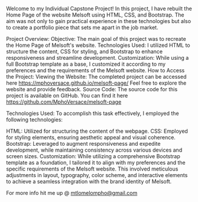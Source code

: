 Welcome to my Individual Capstone Project! In this project, I have rebuilt the Home Page of the website Melsoft using HTML, CSS, and Bootstrap. The aim was not only to gain practical experience in these technologies but also to create a portfolio piece that sets me apart in the job market.

Project Overview:
Objective: The main goal of this project was to recreate the Home Page of Melsoft's website.
Technologies Used: I utilized HTML to structure the content, CSS for styling, and Bootstrap to enhance responsiveness and streamline development.
Customization: While using a full Bootstrap template as a base, I customized it according to my preferences and the requirements of the Melsoft website.
How to Access the Project:
Viewing the Website: The completed project can be accessed here https://mphoversace.github.io/melsoft-page/ Feel free to explore the website and provide feedback.
Source Code: The source code for this project is available on GitHub. You can find it here https://github.com/MphoVersace/melsoft-page

Technologies Used:
To accomplish this task effectively, I employed the following technologies:

HTML: Utilized for structuring the content of the webpage.
CSS: Employed for styling elements, ensuring aesthetic appeal and visual coherence.
Bootstrap: Leveraged to augment responsiveness and expedite development, while maintaining consistency across various devices and screen sizes.
Customization:
While utilizing a comprehensive Bootstrap template as a foundation, I tailored it to align with my preferences and the specific requirements of the Melsoft website. This involved meticulous adjustments in layout, typography, color scheme, and interactive elements to achieve a seamless integration with the brand identity of Melsoft.

For more info hit me up @ mtlomelompho@gmail.com


